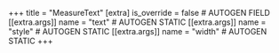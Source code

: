 +++
title = "MeasureText"
[extra]
is_override = false # AUTOGEN FIELD
[[extra.args]]
name = "text" # AUTOGEN STATIC
[[extra.args]]
name = "style" # AUTOGEN STATIC
[[extra.args]]
name = "width" # AUTOGEN STATIC
+++